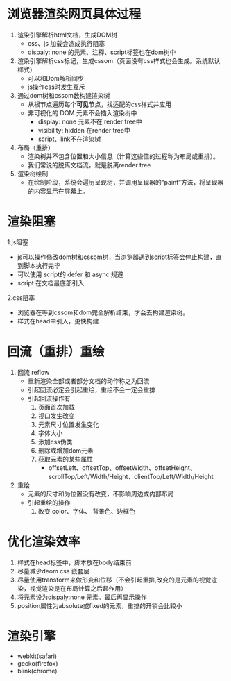 # 浏览器渲染网页具体过程
1. 渲染引擎解析html文档，生成DOM树
	- css、js 加载会造成执行阻塞
	- dispaly: none 的元素、注释、script标签也在dom树中
2. 渲染引擎解析css标记，生成cssom（页面没有css样式也会生成。系统默认样式）
	- 可以和Dom解析同步
	- js操作css时发生互斥
3. 通过dom树和cssom数构建渲染树
	- 从根节点遍历每个<strong>可见</strong>节点，找适配的css样式并应用
	- 非可视化的 DOM 元素不会插入渲染树中
		- display: none 元素不在 render tree中
		- visibility: hidden 在render tree中
		- script、link不在渲染树
4. 布局（重排）
	- 渲染树并不包含位置和大小信息（计算这些值的过程称为布局或重排）。
	- 我们常说的脱离文档流，就是脱离render tree
5. 渲染树绘制
	- 在绘制阶段，系统会遍历呈现树，并调用呈现器的“paint”方法，将呈现器的内容显示在屏幕上。

# 渲染阻塞
1.js阻塞
  - js可以操作修改dom树和cssom树，当浏览器遇到script标签会停止构建，直到脚本执行完毕
  - 可以使用 script的 defer 和 async 规避
  - script 在文档最底部引入
 
2.css阻塞
  - 浏览器在等到cssom和dom完全解析结束，才会去构建渲染树。
  - 样式在head中引入，更快构建

# 回流（重排）重绘
1. 回流 reflow
	- 重新渲染全部或者部分文档的动作称之为回流
	- 引起回流必定会引起重绘，重绘不会一定会重排
	- 引起回流操作有
		1. 页面首次加载
		2. 视口发生改变
		3. 元素尺寸位置发生变化
		4. 字体大小
		5. 添加css伪类
		6. 删除或增加dom元素
		7. 获取元素的某些属性
			- offsetLeft、offsetTop、offsetWidth、offsetHeight、 scrollTop/Left/Width/Height、clientTop/Left/Width/Height
2. 重绘
	- 元素的尺寸和为位置没有改变，不影响周边或内部布局
	- 引起重绘的操作
		1. 改变 color、字体、 背景色、边框色

# 优化渲染效率
1. 样式在head标签中，脚本放在body结束前
2. 尽量减少deom css 嵌套层
3. 尽量使用transform来做形变和位移（不会引起重排,改变的是元素的视觉渲染，视觉渲染是在布局计算之后起作用）
4. 将元素设为dispaly:none 元素。最后再显示操作
5. position属性为absolute或fixed的元素，重排的开销会比较小

# 渲染引擎
 - webkit(safari)
 - gecko(firefox)
 - blink(chrome)